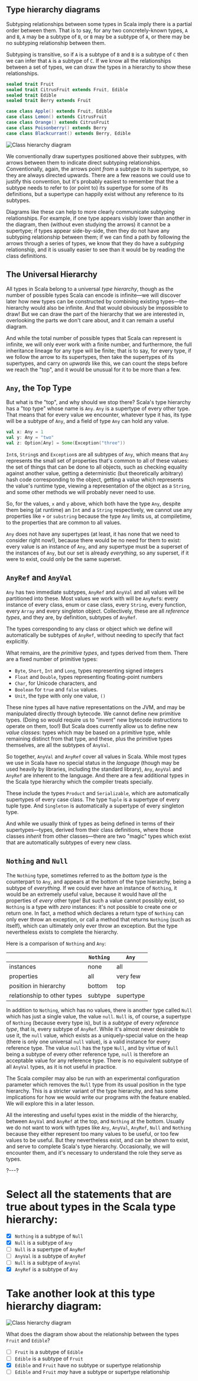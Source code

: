 ## Type hierarchy diagrams

Subtyping relationships between some types in Scala imply there is a partial order between them. That is to say,
for any two concretely-known types, `A` and `B`, `A` may be a subtype of `B`, or `B` may be a subtype of `A`, or
there may be no subtyping relationship between them.

Subtyping is transitive, so if `A` is a subtype of `B` and `B` is a subtype of `C` then we can infer that `A` is
a subtype of `C`. If we know all the relationships between a set of types, we can draw the types in a hierarchy
to show these relationships.

```scala
sealed trait Fruit
sealed trait CitrusFruit extends Fruit, Edible
sealed trait Edible
sealed trait Berry extends Fruit

case class Apple() extends Fruit, Edible
case class Lemon() extends CitrusFruit
case class Orange() extends CitrusFruit
case class Poisonberry() extends Berry
case class Blackcurrant() extends Berry, Edible
```

![Class hierarchy diagram](/api/content/contentImages/hierarchy.png)

We conventionally draw supertypes positioned above their subtypes, with arrows between them to indicate direct
subtyping relationships. Conventionally, again, the arrows point _from_ a subtype _to_ its supertype, so they
are always directed upwards. There are a few reasons we could use to justify this convention, but it's probably
easiest to remember that the a subtype needs to refer to (or point to) its supertype for some of its
definitions, but a supertype can happily exist without any reference to its subtypes.

Diagrams like these can help to more clearly communicate subtyping relationships. For example, if one type
appears visibly lower than another in the diagram, then (without even studying the arrows) it cannot be a
supertype; if types appear side-by-side, then they do not have any subtyping relationship between them; if we
can find a path by following the arrows through a series of types, we know that they do have a _subtyping_
relationship, and it is usually easier to see than it would be by reading the class definitions.

## The Universal Hierarchy

All types in Scala belong to a universal _type hierarchy_, though as the number of possible types Scala can
encode is infinite—we will discover later how new types can be constructed by combining existing types—the
hierarchy would also be infinite. And that would obviously be impossible to draw! But we can draw the part of
the hierarchy that we are interested in, overlooking the parts we don't care about, and it can remain a useful
diagram.

And while the total number of possible types that Scala can represent is infinite, we will only ever work with a
finite number, and furthermore, the full inheritance lineage for any type will be finite; that is to say, for
every type, if we follow the arrow to its supertypes, then take the supertypes of its supertypes, and carry on
_upwards_ like this, we can count the steps before we reach the "top", and it would be unusual for it to be more
than a few.

## `Any`, the Top Type

But what is the "top", and why should we stop there? Scala's type hierarchy has a "top type" whose name is
`Any`. `Any` is a supertype of every other type. That means that for every value we encounter, whatever type it
has, its type will be a subtype of `Any`, and a field of type `Any` can hold any value.

```scala
val x: Any = 1
val y: Any = "two"
val z: Option[Any] = Some(Exception("three"))
```

`Int`s, `String`s and `Exception`s are all subtypes of `Any`, which means that `Any` represents the small set of
properties that's common to all of these values: the set of things that can be done to all objects, such as
checking equality against another value, getting a deterministic (but theoretically arbitrary) hash code
corresponding to the object, getting a value which represents the value's runtime type, viewing a representation
of the object as a `String`, and some other methods we will probably never need to use.

So, for the values, `x` and `y` above, which both have the type `Any`, despite them being (at runtime) an `Int`
and a `String` respectively, we cannot use any properties like `+` or `substring` because the type `Any` limits
us, at compiletime, to the properties that are common to all values.

`Any` does not have any supertypes (at least, it has none that we need to consider right now!), because there
would be no need for them to exist: every value is an instance of `Any`, and any supertype must be a superset
of the instances of `Any`, but our set is already _everything_, so any superset, if it were to exist, could only
be the same superset.

## `AnyRef` and `AnyVal`

`Any` has two immediate subtypes, `AnyRef` and `AnyVal` and all values will be partitioned into these. Most
values we work with will be `AnyRef`s: every instance of every class, enum or case class, every `String`, every
function, every `Array` and every singleton object. Collectively, these are all _reference types_, and they are,
by definition, subtypes of `AnyRef`.

The types corresponding to any class or object which we define will automatically be subtypes of `AnyRef`,
without needing to specify that fact explicitly.

What remains, are the _primitive types_, and types derived from them. There are a fixed number of primitive
types:
- `Byte`, `Short`, `Int` and `Long`, types representing signed integers
- `Float` and `Double`, types representing floating-point numbers
- `Char`, for Unicode characters, and
- `Boolean` for `true` and `false` values.
- `Unit`, the type with only one value, `()`

These nine types all have native representations on the JVM, and may be manipulated directly through bytecode.
We cannot define new primitive types. (Doing so would require us to "invent" new bytecode instructions to
operate on them, too!) But Scala does currently allow us to define new _value classes_: types which may be based
on a primitive type, while remaining distinct from that type, and these, plus the primitive types themselves,
are all the subtypes of `AnyVal`.

So together, `AnyVal` and `AnyRef` cover all values in Scala. While most types we use in Scala have no special
status in the _language_ (though may be used heavily by libraries, including the standard library), `Any`,
`AnyVal` and `AnyRef` are inherent to the language. And there are a few additional types in the Scala type
hierarchy which the compiler treats specially.

These include the types `Product` and `Serializable`, which are automatically supertypes of every case class.
The type `Tuple` is a supertype of every tuple type. And `Singleton` is automatically a supertype of every
singleton type.

And while we usually think of types as being defined in terms of their supertypes—types, derived from their
class definitions, where those classes _inherit_ from other classes—there are two "magic" types which exist that
are automatically subtypes of every new class.

## `Nothing` and `Null`

The `Nothing` type, sometimes referred to as the _bottom type_ is the counterpart to `Any`, and appears at the
bottom of the type hierarchy, being a subtype of _everything_. If we could ever have an instance of `Nothing`,
it would be an extremely useful value, because it would have _all_ the properties of _every_ other type! But
such a value cannot possibly exist, so `Nothing` is a type with _zero_ instances: it's not possible to create
one or return one. In fact, a method which declares a return type of `Nothing` can only ever throw an exception,
or call a method that returns `Nothing` (such as itself), which can ultimately only ever throw an exception. But
the type nevertheless exists to complete the hierarchy.

Here is a comparison of `Nothing` and `Any`:

|                             | `Nothing` | `Any`     |
|-----------------------------|-----------|-----------|
| instances                   | none      | all       |
| properties                  | all       | very few  |
| position in hierarchy       | bottom    | top       |
| relationship to other types | subtype   | supertype |

In addition to `Nothing`, which has no values, there is another type called `Null` which has just a single
value, the value `null`. `Null` is, of course, a supertype of `Nothing` (because every type is), but is a
_subtype_ of every _reference type_, that is, every subtype of `AnyRef`. While it's almost never desirable to
use it, the `null` value, which exists as a uniquely-special value on the heap (there is only one universal
`null` value), is a valid instance for every reference type. The value `null` has the type `Null`, and by virtue
of `Null` being a subtype of every other reference type, `null` is therefore an acceptable value for any
reference type. There is no equivalent subtype of all `AnyVal` types, as it is not useful in practice.

The Scala compiler may also be run with an experimental configuration parameter which removes the `Null` type
from its usual position in the type hierarchy. This is a stricter variant of the type hierarchy, and has some
implications for how we would write our programs with the feature enabled. We will explore this in a later
lesson.

All the interesting and useful types exist in the middle of the hierarchy, between `AnyVal` and `AnyRef` at the
top, and `Nothing` at the bottom. Usually we do not want to work with types like `Any`, `AnyVal`, `AnyRef`,
`Null` and `Nothing` because they either represent too many values to be useful, or too few values to be useful.
But they nevertheless exist, and can be shown to exist, and serve to complete Scala's type hierarchy.
Occasionally, we will encounter them, and it's necessary to understand the role they serve as types.

?---?

# Select all the statements that are true about types in the Scala type hierarchy:

* [X] `Nothing` is a subtype of `Null`
* [X] `Null` is a subtype of `Any`
* [ ] `Null` is a supertype of `AnyRef`
* [ ] `AnyVal` is a subtype of `AnyRef`
* [ ] `Null` is a subtype of `AnyVal`
* [X] `AnyRef` is a subtype of `Any`

# Take another look at this type hierarchy diagram:

![Class hierarchy diagram](/api/content/contentImages/hierarchy.png)

What does the diagram show about the relationship between the types `Fruit` and `Edible`?

- [ ] `Fruit` is a subtype of `Edible`
- [ ] `Edible` is a subtype of `Fruit`
- [X] `Edible` and `Fruit` have no subtype or supertype relationship
- [ ] `Edible` and `Fruit` _may_ have a subtype or supertype relationship
